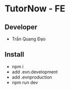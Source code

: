 # TutorNow - FE
## Developer
-   Trần Quang Đạo
## Install
- npm i
- add .evn.development
- add .evnproduction
- npm run dev
